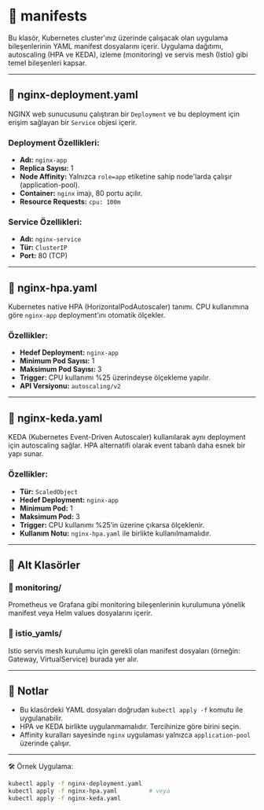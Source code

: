 # 📂 manifests

Bu klasör, Kubernetes cluster'ınız üzerinde çalışacak olan uygulama bileşenlerinin YAML manifest dosyalarını içerir. Uygulama dağıtımı, autoscaling (HPA ve KEDA), izleme (monitoring) ve servis mesh (Istio) gibi temel bileşenleri kapsar.

---

## 📄 nginx-deployment.yaml

NGINX web sunucusunu çalıştıran bir `Deployment` ve bu deployment için erişim sağlayan bir `Service` objesi içerir.

### Deployment Özellikleri:
- **Adı:** `nginx-app`
- **Replica Sayısı:** 1
- **Node Affinity:** Yalnızca `role=app` etiketine sahip node'larda çalışır (application-pool).
- **Container:** `nginx` imajı, 80 portu açılır.
- **Resource Requests:** `cpu: 100m`

### Service Özellikleri:
- **Adı:** `nginx-service`
- **Tür:** `ClusterIP`
- **Port:** 80 (TCP)

---

## 📄 nginx-hpa.yaml

Kubernetes native HPA (HorizontalPodAutoscaler) tanımı. CPU kullanımına göre `nginx-app` deployment’ını otomatik ölçekler.

### Özellikler:
- **Hedef Deployment:** `nginx-app`
- **Minimum Pod Sayısı:** 1
- **Maksimum Pod Sayısı:** 3
- **Trigger:** CPU kullanımı %25 üzerindeyse ölçekleme yapılır.
- **API Versiyonu:** `autoscaling/v2`

---

## 📄 nginx-keda.yaml

KEDA (Kubernetes Event-Driven Autoscaler) kullanılarak aynı deployment için autoscaling sağlar. HPA alternatifi olarak event tabanlı daha esnek bir yapı sunar.

### Özellikler:
- **Tür:** `ScaledObject`
- **Hedef Deployment:** `nginx-app`
- **Minimum Pod:** 1
- **Maksimum Pod:** 3
- **Trigger:** CPU kullanımı %25’in üzerine çıkarsa ölçeklenir.
- **Kullanım Notu:** `nginx-hpa.yaml` ile birlikte kullanılmamalıdır.

---

## 📁 Alt Klasörler

### 📁 monitoring/

Prometheus ve Grafana gibi monitoring bileşenlerinin kurulumuna yönelik manifest veya Helm values dosyalarını içerir.

### 📁 istio_yamls/

Istio servis mesh kurulumu için gerekli olan manifest dosyaları (örneğin: Gateway, VirtualService) burada yer alır.

---

## 📌 Notlar

- Bu klasördeki YAML dosyaları doğrudan `kubectl apply -f` komutu ile uygulanabilir.
- HPA ve KEDA birlikte uygulanmamalıdır. Tercihinize göre birini seçin.
- Affinity kuralları sayesinde `nginx` uygulaması yalnızca `application-pool` üzerinde çalışır.

---

🛠 Örnek Uygulama:

```bash
kubectl apply -f nginx-deployment.yaml
kubectl apply -f nginx-hpa.yaml         # veya
kubectl apply -f nginx-keda.yaml

